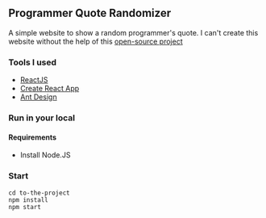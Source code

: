 ## Programmer Quote Randomizer

A simple website to show a random programmer's quote. I can't create this website without the help of this [open-source project](https://github.com/skolakoda/programming-quotes-api)

### Tools I used
* [ReactJS](https://reactjs.org/docs/getting-started.html)
* [Create React App](https://reactjs.org/docs/create-a-new-react-app.html)
* [Ant Design](https://ant.design/docs/react/getting-started)

### Run in your local
#### Requirements
* Install Node.JS

### Start
```
cd to-the-project
npm install
npm start
```